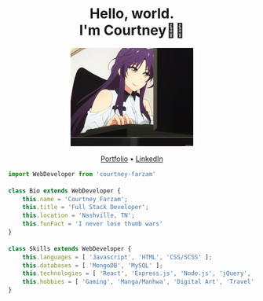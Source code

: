 <h1 align='center'>Hello, world. <br> I'm Courtney👋🏼</h1>


<div align='center'>
	<img src="https://github.com/courtneyfarzam/courtneyfarzam/blob/main/keyboard.gif" alt="cute anime girl" style='width: auto; height: 200px;'>
</div>

<p align='center'>
	<a href=''>Portfolio</a> • <a href='https://www.linkedin.com/in/courtneyfarzam/'>LinkedIn</a>
</p>

```js
import WebDeveloper from 'courtney-farzam'

class Bio extends WebDeveloper {
	this.name = 'Courtney Farzam';
	this.title = 'Full Stack Developer';
	this.location = 'Nashville, TN';
	this.funFact = 'I never lose thumb wars'
}

class Skills extends WebDeveloper {
	this.languages = [ 'Javascript', 'HTML', 'CSS/SCSS' ];
	this.databases = [ 'MongoDB', 'MySQL' ];
	this.technologies = [ 'React', 'Express.js', 'Node.js', 'jQuery', 'GraphQL', 'mongoose' ];
	this.hobbies = [ 'Gaming', 'Manga/Manhwa', 'Digital Art', 'Travel', 'My Pets' ];
}
```
